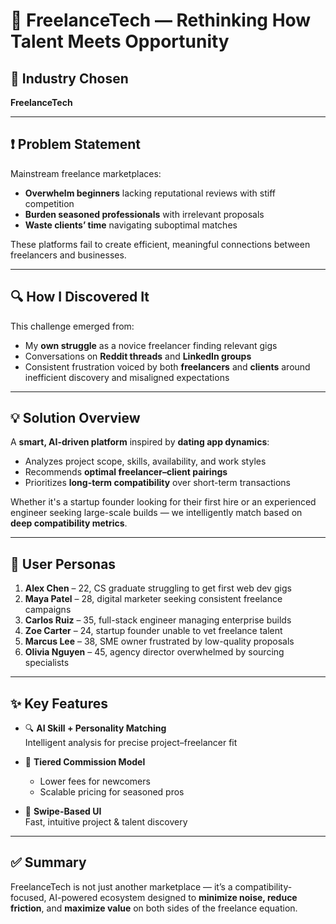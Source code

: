 # 🚀 FreelanceTech — Rethinking How Talent Meets Opportunity

## 🧩 Industry Chosen
**FreelanceTech**

---

## ❗ Problem Statement

Mainstream freelance marketplaces:

- **Overwhelm beginners** lacking reputational reviews with stiff competition  
- **Burden seasoned professionals** with irrelevant proposals  
- **Waste clients’ time** navigating suboptimal matches  

These platforms fail to create efficient, meaningful connections between freelancers and businesses.

---

## 🔍 How I Discovered It

This challenge emerged from:

- My **own struggle** as a novice freelancer finding relevant gigs  
- Conversations on **Reddit threads** and **LinkedIn groups**  
- Consistent frustration voiced by both **freelancers** and **clients** around inefficient discovery and misaligned expectations  

---

## 💡 Solution Overview

A **smart, AI-driven platform** inspired by **dating app dynamics**:

- Analyzes project scope, skills, availability, and work styles  
- Recommends **optimal freelancer–client pairings**  
- Prioritizes **long-term compatibility** over short-term transactions  

Whether it's a startup founder looking for their first hire or an experienced engineer seeking large-scale builds — we intelligently match based on **deep compatibility metrics**.

---

## 👤 User Personas

1. **Alex Chen** – 22, CS graduate struggling to get first web dev gigs  
2. **Maya Patel** – 28, digital marketer seeking consistent freelance campaigns  
3. **Carlos Ruiz** – 35, full-stack engineer managing enterprise builds  
4. **Zoe Carter** – 24, startup founder unable to vet freelance talent  
5. **Marcus Lee** – 38, SME owner frustrated by low-quality proposals  
6. **Olivia Nguyen** – 45, agency director overwhelmed by sourcing specialists  

---

## ✨ Key Features

- 🔍 **AI Skill + Personality Matching**  
  Intelligent analysis for precise project–freelancer fit  

- 💸 **Tiered Commission Model**  
  - Lower fees for newcomers  
  - Scalable pricing for seasoned pros  

- 📱 **Swipe-Based UI**  
  Fast, intuitive project & talent discovery  

---

## ✅ Summary

FreelanceTech is not just another marketplace — it’s a compatibility-focused, AI-powered ecosystem designed to **minimize noise, reduce friction**, and **maximize value** on both sides of the freelance equation.
